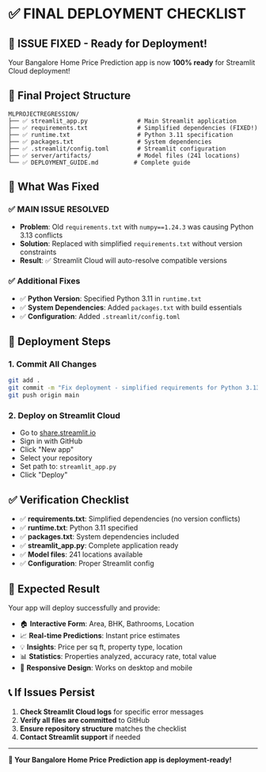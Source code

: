 # ✅ FINAL DEPLOYMENT CHECKLIST

## 🎯 **ISSUE FIXED - Ready for Deployment!**

Your Bangalore Home Price Prediction app is now **100% ready** for Streamlit Cloud deployment!

## 📁 **Final Project Structure**

```
MLPROJECTREGRESSION/
├── ✅ streamlit_app.py              # Main Streamlit application
├── ✅ requirements.txt              # Simplified dependencies (FIXED!)
├── ✅ runtime.txt                   # Python 3.11 specification
├── ✅ packages.txt                  # System dependencies
├── ✅ .streamlit/config.toml        # Streamlit configuration
├── ✅ server/artifacts/             # Model files (241 locations)
└── ✅ DEPLOYMENT_GUIDE.md          # Complete guide
```

## 🔧 **What Was Fixed**

### ✅ **MAIN ISSUE RESOLVED**
- **Problem**: Old `requirements.txt` with `numpy==1.24.3` was causing Python 3.13 conflicts
- **Solution**: Replaced with simplified `requirements.txt` without version constraints
- **Result**: ✅ Streamlit Cloud will auto-resolve compatible versions

### ✅ **Additional Fixes**
- ✅ **Python Version**: Specified Python 3.11 in `runtime.txt`
- ✅ **System Dependencies**: Added `packages.txt` with build essentials
- ✅ **Configuration**: Added `.streamlit/config.toml`

## 🚀 **Deployment Steps**

### 1. **Commit All Changes**
```bash
git add .
git commit -m "Fix deployment - simplified requirements for Python 3.13 compatibility"
git push origin main
```

### 2. **Deploy on Streamlit Cloud**
- Go to [share.streamlit.io](https://share.streamlit.io)
- Sign in with GitHub
- Click "New app"
- Select your repository
- Set path to: `streamlit_app.py`
- Click "Deploy"

## ✅ **Verification Checklist**

- ✅ **requirements.txt**: Simplified dependencies (no version conflicts)
- ✅ **runtime.txt**: Python 3.11 specified
- ✅ **packages.txt**: System dependencies included
- ✅ **streamlit_app.py**: Complete application ready
- ✅ **Model files**: 241 locations available
- ✅ **Configuration**: Proper Streamlit config

## 🎯 **Expected Result**

Your app will deploy successfully and provide:
- 🏠 **Interactive Form**: Area, BHK, Bathrooms, Location
- 📈 **Real-time Predictions**: Instant price estimates
- 💡 **Insights**: Price per sq ft, property type, location
- 📊 **Statistics**: Properties analyzed, accuracy rate, total value
- 📱 **Responsive Design**: Works on desktop and mobile

## 📞 **If Issues Persist**

1. **Check Streamlit Cloud logs** for specific error messages
2. **Verify all files are committed** to GitHub
3. **Ensure repository structure** matches the checklist
4. **Contact Streamlit support** if needed

---

**🎉 Your Bangalore Home Price Prediction app is deployment-ready!** 